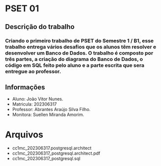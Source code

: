 # PSET 01
## Descrição do trabalho
### Criando o primeiro trabalho de PSET do Semestre 1 / B1, esse trabalho entrega vários desafios que os alunos têm resolver e desenvolver um Banco de Dados. O trabalho é composto por três partes, a criação do diagrama do Banco de Dados, o código em SQL feito pelo aluno e a parte escrita que sera entregue ao professor.

## Informações
* Aluno: João Vitor Nunes.
* Matricula: 202306317
* Professor: Abrantes Araújo Silva Filho.
* Monitora: Suellen Miranda Amorim.

# Arquivos
* cc1mc_202306317.postgresql.architect
* cc1mc_202306317_postgresql.architect.pdf
* cc1mc_202306317_postgresql.sql
